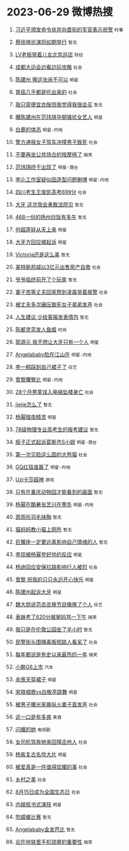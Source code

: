 # 2023-06-29 微博热搜 
1. [习近平颁发命令状并向晋衔的军官表示祝贺](https://m.weibo.cn/search?containerid=100103type%3D1%26t%3D10%26q%3D%23%E4%B9%A0%E8%BF%91%E5%B9%B3%E9%A2%81%E5%8F%91%E5%91%BD%E4%BB%A4%E7%8A%B6%E5%B9%B6%E5%90%91%E6%99%8B%E8%A1%94%E7%9A%84%E5%86%9B%E5%AE%98%E8%A1%A8%E7%A4%BA%E7%A5%9D%E8%B4%BA%23&stream_entry_id=51&isnewpage=1&extparam=seat%3D1%26cate%3D10103%26dgr%3D0%26stream_entry_id%3D51%26pos%3D0%26filter_type%3Drealtimehot%26c_type%3D51%26display_time%3D1687979041%26pre_seqid%3D168797904154301807197&luicode=10000011&lfid=106003type%3D25%26t%3D3%26disable_hot%3D1%26filter_type%3Drealtimehot) `时事` 

2. [蔡徐坤巡演将如期举行](https://m.weibo.cn/search?containerid=100103type%3D1%26t%3D10%26q%3D%E8%94%A1%E5%BE%90%E5%9D%A4%E5%B7%A1%E6%BC%94%E5%B0%86%E5%A6%82%E6%9C%9F%E4%B8%BE%E8%A1%8C&stream_entry_id=31&isnewpage=1&extparam=seat%3D1%26dgr%3D0%26c_type%3D31%26stream_entry_id%3D31%26lcate%3D5001%26pos%3D0%26filter_type%3Drealtimehot%26cate%3D5001%26flag%3D2%26q%3D%25E8%2594%25A1%25E5%25BE%2590%25E5%259D%25A4%25E5%25B7%25A1%25E6%25BC%2594%25E5%25B0%2586%25E5%25A6%2582%25E6%259C%259F%25E4%25B8%25BE%25E8%25A1%258C%26realpos%3D1%26band_rank%3D1%26display_time%3D1687979041%26pre_seqid%3D168797904154301807197&luicode=10000011&lfid=106003type%3D25%26t%3D3%26disable_hot%3D1%26filter_type%3Drealtimehot) `暂无` 

3. [LV老板带着儿女北京巡店](https://m.weibo.cn/search?containerid=100103type%3D1%26t%3D10%26q%3D%23LV%E8%80%81%E6%9D%BF%E5%B8%A6%E7%9D%80%E5%84%BF%E5%A5%B3%E5%8C%97%E4%BA%AC%E5%B7%A1%E5%BA%97%23&stream_entry_id=31&isnewpage=1&extparam=seat%3D1%26dgr%3D0%26c_type%3D31%26stream_entry_id%3D31%26lcate%3D5001%26pos%3D1%26filter_type%3Drealtimehot%26cate%3D5001%26flag%3D2%26q%3D%2523LV%25E8%2580%2581%25E6%259D%25BF%25E5%25B8%25A6%25E7%259D%2580%25E5%2584%25BF%25E5%25A5%25B3%25E5%258C%2597%25E4%25BA%25AC%25E5%25B7%25A1%25E5%25BA%2597%2523%26realpos%3D2%26band_rank%3D2%26display_time%3D1687979041%26pre_seqid%3D168797904154301807197&luicode=10000011&lfid=106003type%3D25%26t%3D3%26disable_hot%3D1%26filter_type%3Drealtimehot) `财经` 

4. [成都大运会边看边玩攻略](https://m.weibo.cn/search?containerid=100103type%3D1%26t%3D10%26q%3D%23%E6%88%90%E9%83%BD%E5%A4%A7%E8%BF%90%E4%BC%9A%E8%BE%B9%E7%9C%8B%E8%BE%B9%E7%8E%A9%E6%94%BB%E7%95%A5%23&stream_entry_id=31&isnewpage=1&extparam=seat%3D1%26dgr%3D0%26c_type%3D31%26stream_entry_id%3D31%26lcate%3D5001%26pos%3D2%26filter_type%3Drealtimehot%26cate%3D5001%26flag%3D0%26q%3D%2523%25E6%2588%2590%25E9%2583%25BD%25E5%25A4%25A7%25E8%25BF%2590%25E4%25BC%259A%25E8%25BE%25B9%25E7%259C%258B%25E8%25BE%25B9%25E7%258E%25A9%25E6%2594%25BB%25E7%2595%25A5%2523%26realpos%3D3%26band_rank%3D3%26display_time%3D1687979041%26pre_seqid%3D168797904154301807197&luicode=10000011&lfid=106003type%3D25%26t%3D3%26disable_hot%3D1%26filter_type%3Drealtimehot) `社会` 

5. [陈建州 喔这张床不可以](https://m.weibo.cn/search?containerid=100103type%3D1%26t%3D10%26q%3D%E9%99%88%E5%BB%BA%E5%B7%9E+%E5%96%94%E8%BF%99%E5%BC%A0%E5%BA%8A%E4%B8%8D%E5%8F%AF%E4%BB%A5&stream_entry_id=31&isnewpage=1&extparam=seat%3D1%26dgr%3D0%26c_type%3D31%26stream_entry_id%3D31%26lcate%3D5001%26pos%3D3%26filter_type%3Drealtimehot%26cate%3D5001%26flag%3D16%26q%3D%25E9%2599%2588%25E5%25BB%25BA%25E5%25B7%259E%2520%25E5%2596%2594%25E8%25BF%2599%25E5%25BC%25A0%25E5%25BA%258A%25E4%25B8%258D%25E5%258F%25AF%25E4%25BB%25A5%26realpos%3D4%26band_rank%3D4%26display_time%3D1687979041%26pre_seqid%3D168797904154301807197&luicode=10000011&lfid=106003type%3D25%26t%3D3%26disable_hot%3D1%26filter_type%3Drealtimehot) `明星` 

6. [胃癌几乎都是吃出来的](https://m.weibo.cn/search?containerid=100103type%3D1%26t%3D10%26q%3D%23%E8%83%83%E7%99%8C%E5%87%A0%E4%B9%8E%E9%83%BD%E6%98%AF%E5%90%83%E5%87%BA%E6%9D%A5%E7%9A%84%23&stream_entry_id=31&isnewpage=1&extparam=seat%3D1%26dgr%3D0%26c_type%3D31%26stream_entry_id%3D31%26lcate%3D5001%26pos%3D4%26filter_type%3Drealtimehot%26cate%3D5001%26flag%3D16%26q%3D%2523%25E8%2583%2583%25E7%2599%258C%25E5%2587%25A0%25E4%25B9%258E%25E9%2583%25BD%25E6%2598%25AF%25E5%2590%2583%25E5%2587%25BA%25E6%259D%25A5%25E7%259A%2584%2523%26realpos%3D5%26band_rank%3D5%26display_time%3D1687979041%26pre_seqid%3D168797904154301807197&luicode=10000011&lfid=106003type%3D25%26t%3D3%26disable_hot%3D1%26filter_type%3Drealtimehot) `社会` 

7. [我只穿便宜衣服但我觉得我很会买](https://m.weibo.cn/search?containerid=100103type%3D1%26t%3D10%26q%3D%E6%88%91%E5%8F%AA%E7%A9%BF%E4%BE%BF%E5%AE%9C%E8%A1%A3%E6%9C%8D%E4%BD%86%E6%88%91%E8%A7%89%E5%BE%97%E6%88%91%E5%BE%88%E4%BC%9A%E4%B9%B0&stream_entry_id=31&isnewpage=1&extparam=seat%3D1%26dgr%3D0%26c_type%3D31%26stream_entry_id%3D31%26lcate%3D5001%26pos%3D5%26filter_type%3Drealtimehot%26cate%3D5001%26flag%3D2%26q%3D%25E6%2588%2591%25E5%258F%25AA%25E7%25A9%25BF%25E4%25BE%25BF%25E5%25AE%259C%25E8%25A1%25A3%25E6%259C%258D%25E4%25BD%2586%25E6%2588%2591%25E8%25A7%2589%25E5%25BE%2597%25E6%2588%2591%25E5%25BE%2588%25E4%25BC%259A%25E4%25B9%25B0%26realpos%3D6%26band_rank%3D6%26display_time%3D1687979041%26pre_seqid%3D168797904154301807197&luicode=10000011&lfid=106003type%3D25%26t%3D3%26disable_hot%3D1%26filter_type%3Drealtimehot) `暂无` 

8. [曝陈建州在范玮琪孕期骚扰女艺人](https://m.weibo.cn/search?containerid=100103type%3D1%26t%3D10%26q%3D%23%E6%9B%9D%E9%99%88%E5%BB%BA%E5%B7%9E%E5%9C%A8%E8%8C%83%E7%8E%AE%E7%90%AA%E5%AD%95%E6%9C%9F%E9%AA%9A%E6%89%B0%E5%A5%B3%E8%89%BA%E4%BA%BA%23&stream_entry_id=31&isnewpage=1&extparam=seat%3D1%26dgr%3D0%26c_type%3D31%26stream_entry_id%3D31%26lcate%3D5001%26pos%3D6%26filter_type%3Drealtimehot%26cate%3D5001%26flag%3D16%26q%3D%2523%25E6%259B%259D%25E9%2599%2588%25E5%25BB%25BA%25E5%25B7%259E%25E5%259C%25A8%25E8%258C%2583%25E7%258E%25AE%25E7%2590%25AA%25E5%25AD%2595%25E6%259C%259F%25E9%25AA%259A%25E6%2589%25B0%25E5%25A5%25B3%25E8%2589%25BA%25E4%25BA%25BA%2523%26realpos%3D7%26band_rank%3D7%26display_time%3D1687979041%26pre_seqid%3D168797904154301807197&luicode=10000011&lfid=106003type%3D25%26t%3D3%26disable_hot%3D1%26filter_type%3Drealtimehot) `明星` 

9. [白鹿的体态](https://m.weibo.cn/search?containerid=100103type%3D1%26t%3D10%26q%3D%23%E7%99%BD%E9%B9%BF%E7%9A%84%E4%BD%93%E6%80%81%23&stream_entry_id=31&isnewpage=1&extparam=seat%3D1%26dgr%3D0%26c_type%3D31%26stream_entry_id%3D31%26lcate%3D5001%26pos%3D7%26filter_type%3Drealtimehot%26cate%3D5001%26flag%3D0%26q%3D%2523%25E7%2599%25BD%25E9%25B9%25BF%25E7%259A%2584%25E4%25BD%2593%25E6%2580%2581%2523%26realpos%3D8%26band_rank%3D8%26display_time%3D1687979041%26pre_seqid%3D168797904154301807197&luicode=10000011&lfid=106003type%3D25%26t%3D3%26disable_hot%3D1%26filter_type%3Drealtimehot) `明星-内地` 

10. [警方通报女子驾车冲撞男子致死](https://m.weibo.cn/search?containerid=100103type%3D1%26t%3D10%26q%3D%23%E8%AD%A6%E6%96%B9%E9%80%9A%E6%8A%A5%E5%A5%B3%E5%AD%90%E9%A9%BE%E8%BD%A6%E5%86%B2%E6%92%9E%E7%94%B7%E5%AD%90%E8%87%B4%E6%AD%BB%23&stream_entry_id=31&isnewpage=1&extparam=seat%3D1%26dgr%3D0%26c_type%3D31%26stream_entry_id%3D31%26lcate%3D5001%26pos%3D8%26filter_type%3Drealtimehot%26cate%3D5001%26flag%3D0%26q%3D%2523%25E8%25AD%25A6%25E6%2596%25B9%25E9%2580%259A%25E6%258A%25A5%25E5%25A5%25B3%25E5%25AD%2590%25E9%25A9%25BE%25E8%25BD%25A6%25E5%2586%25B2%25E6%2592%259E%25E7%2594%25B7%25E5%25AD%2590%25E8%2587%25B4%25E6%25AD%25BB%2523%26realpos%3D9%26band_rank%3D9%26display_time%3D1687979041%26pre_seqid%3D168797904154301807197&luicode=10000011&lfid=106003type%3D25%26t%3D3%26disable_hot%3D1%26filter_type%3Drealtimehot) `社会` 

11. [不要再坐公共场合的按摩椅了](https://m.weibo.cn/search?containerid=100103type%3D1%26t%3D10%26q%3D%23%E4%B8%8D%E8%A6%81%E5%86%8D%E5%9D%90%E5%85%AC%E5%85%B1%E5%9C%BA%E5%90%88%E7%9A%84%E6%8C%89%E6%91%A9%E6%A4%85%E4%BA%86%23&stream_entry_id=31&isnewpage=1&extparam=seat%3D1%26dgr%3D0%26c_type%3D31%26stream_entry_id%3D31%26lcate%3D5001%26pos%3D9%26filter_type%3Drealtimehot%26cate%3D5001%26flag%3D0%26q%3D%2523%25E4%25B8%258D%25E8%25A6%2581%25E5%2586%258D%25E5%259D%2590%25E5%2585%25AC%25E5%2585%25B1%25E5%259C%25BA%25E5%2590%2588%25E7%259A%2584%25E6%258C%2589%25E6%2591%25A9%25E6%25A4%2585%25E4%25BA%2586%2523%26realpos%3D10%26band_rank%3D10%26display_time%3D1687979041%26pre_seqid%3D168797904154301807197&luicode=10000011&lfid=106003type%3D25%26t%3D3%26disable_hot%3D1%26filter_type%3Drealtimehot) `搞笑` 

12. [范玮琪终于出现了](https://m.weibo.cn/search?containerid=100103type%3D1%26t%3D10%26q%3D%23%E8%8C%83%E7%8E%AE%E7%90%AA%E7%BB%88%E4%BA%8E%E5%87%BA%E7%8E%B0%E4%BA%86%23&stream_entry_id=31&isnewpage=1&extparam=seat%3D1%26dgr%3D0%26c_type%3D31%26stream_entry_id%3D31%26lcate%3D5001%26pos%3D10%26filter_type%3Drealtimehot%26cate%3D5001%26flag%3D2%26q%3D%2523%25E8%258C%2583%25E7%258E%25AE%25E7%2590%25AA%25E7%25BB%2588%25E4%25BA%258E%25E5%2587%25BA%25E7%258E%25B0%25E4%25BA%2586%2523%26realpos%3D11%26band_rank%3D11%26display_time%3D1687979041%26pre_seqid%3D168797904154301807197&luicode=10000011&lfid=106003type%3D25%26t%3D3%26disable_hot%3D1%26filter_type%3Drealtimehot) `明星-港台` 

13. [李沁工作室疑似因造型问题删博](https://m.weibo.cn/search?containerid=100103type%3D1%26t%3D10%26q%3D%23%E6%9D%8E%E6%B2%81%E5%B7%A5%E4%BD%9C%E5%AE%A4%E7%96%91%E4%BC%BC%E5%9B%A0%E9%80%A0%E5%9E%8B%E9%97%AE%E9%A2%98%E5%88%A0%E5%8D%9A%23&stream_entry_id=31&isnewpage=1&extparam=seat%3D1%26dgr%3D0%26c_type%3D31%26stream_entry_id%3D31%26lcate%3D5001%26pos%3D11%26filter_type%3Drealtimehot%26cate%3D5001%26flag%3D0%26q%3D%2523%25E6%259D%258E%25E6%25B2%2581%25E5%25B7%25A5%25E4%25BD%259C%25E5%25AE%25A4%25E7%2596%2591%25E4%25BC%25BC%25E5%259B%25A0%25E9%2580%25A0%25E5%259E%258B%25E9%2597%25AE%25E9%25A2%2598%25E5%2588%25A0%25E5%258D%259A%2523%26realpos%3D12%26band_rank%3D12%26display_time%3D1687979041%26pre_seqid%3D168797904154301807197&luicode=10000011&lfid=106003type%3D25%26t%3D3%26disable_hot%3D1%26filter_type%3Drealtimehot) `明星-内地` 

14. [四川考生王俊凯高考699分](https://m.weibo.cn/search?containerid=100103type%3D1%26t%3D10%26q%3D%23%E5%9B%9B%E5%B7%9D%E8%80%83%E7%94%9F%E7%8E%8B%E4%BF%8A%E5%87%AF%E9%AB%98%E8%80%83699%E5%88%86%23&stream_entry_id=31&isnewpage=1&extparam=seat%3D1%26dgr%3D0%26c_type%3D31%26stream_entry_id%3D31%26lcate%3D5001%26pos%3D12%26filter_type%3Drealtimehot%26cate%3D5001%26flag%3D0%26q%3D%2523%25E5%259B%259B%25E5%25B7%259D%25E8%2580%2583%25E7%2594%259F%25E7%258E%258B%25E4%25BF%258A%25E5%2587%25AF%25E9%25AB%2598%25E8%2580%2583699%25E5%2588%2586%2523%26realpos%3D13%26band_rank%3D13%26display_time%3D1687979041%26pre_seqid%3D168797904154301807197&luicode=10000011&lfid=106003type%3D25%26t%3D3%26disable_hot%3D1%26filter_type%3Drealtimehot) `社会` 

15. [大牙 这次我会勇敢法院见](https://m.weibo.cn/search?containerid=100103type%3D1%26t%3D10%26q%3D%E5%A4%A7%E7%89%99+%E8%BF%99%E6%AC%A1%E6%88%91%E4%BC%9A%E5%8B%87%E6%95%A2%E6%B3%95%E9%99%A2%E8%A7%81&stream_entry_id=31&isnewpage=1&extparam=seat%3D1%26dgr%3D0%26c_type%3D31%26stream_entry_id%3D31%26lcate%3D5001%26pos%3D13%26filter_type%3Drealtimehot%26cate%3D5001%26flag%3D0%26q%3D%25E5%25A4%25A7%25E7%2589%2599%2520%25E8%25BF%2599%25E6%25AC%25A1%25E6%2588%2591%25E4%25BC%259A%25E5%258B%2587%25E6%2595%25A2%25E6%25B3%2595%25E9%2599%25A2%25E8%25A7%2581%26realpos%3D14%26band_rank%3D14%26display_time%3D1687979041%26pre_seqid%3D168797904154301807197&luicode=10000011&lfid=106003type%3D25%26t%3D3%26disable_hot%3D1%26filter_type%3Drealtimehot) `暂无` 

16. [468一份的扬州炒饭有多牛](https://m.weibo.cn/search?containerid=100103type%3D1%26t%3D10%26q%3D468%E4%B8%80%E4%BB%BD%E7%9A%84%E6%89%AC%E5%B7%9E%E7%82%92%E9%A5%AD%E6%9C%89%E5%A4%9A%E7%89%9B&stream_entry_id=31&isnewpage=1&extparam=seat%3D1%26dgr%3D0%26c_type%3D31%26stream_entry_id%3D31%26lcate%3D5001%26pos%3D14%26filter_type%3Drealtimehot%26cate%3D5001%26flag%3D0%26q%3D468%25E4%25B8%2580%25E4%25BB%25BD%25E7%259A%2584%25E6%2589%25AC%25E5%25B7%259E%25E7%2582%2592%25E9%25A5%25AD%25E6%259C%2589%25E5%25A4%259A%25E7%2589%259B%26realpos%3D15%26band_rank%3D15%26display_time%3D1687979041%26pre_seqid%3D168797904154301807197&luicode=10000011&lfid=106003type%3D25%26t%3D3%26disable_hot%3D1%26filter_type%3Drealtimehot) `暂无` 

17. [何超莲娃从天上来](https://m.weibo.cn/search?containerid=100103type%3D1%26t%3D10%26q%3D%23%E4%BD%95%E8%B6%85%E8%8E%B2%E5%A8%83%E4%BB%8E%E5%A4%A9%E4%B8%8A%E6%9D%A5%23&stream_entry_id=31&isnewpage=1&extparam=seat%3D1%26dgr%3D0%26c_type%3D31%26stream_entry_id%3D31%26lcate%3D5001%26pos%3D15%26filter_type%3Drealtimehot%26cate%3D5001%26flag%3D0%26q%3D%2523%25E4%25BD%2595%25E8%25B6%2585%25E8%258E%25B2%25E5%25A8%2583%25E4%25BB%258E%25E5%25A4%25A9%25E4%25B8%258A%25E6%259D%25A5%2523%26realpos%3D16%26band_rank%3D16%26display_time%3D1687979041%26pre_seqid%3D168797904154301807197&luicode=10000011&lfid=106003type%3D25%26t%3D3%26disable_hot%3D1%26filter_type%3Drealtimehot) `明星` 

18. [大牙方回应被起诉](https://m.weibo.cn/search?containerid=100103type%3D1%26t%3D10%26q%3D%23%E5%A4%A7%E7%89%99%E6%96%B9%E5%9B%9E%E5%BA%94%E8%A2%AB%E8%B5%B7%E8%AF%89%23&stream_entry_id=31&isnewpage=1&extparam=seat%3D1%26dgr%3D0%26c_type%3D31%26stream_entry_id%3D31%26lcate%3D5001%26pos%3D16%26filter_type%3Drealtimehot%26cate%3D5001%26flag%3D0%26q%3D%2523%25E5%25A4%25A7%25E7%2589%2599%25E6%2596%25B9%25E5%259B%259E%25E5%25BA%2594%25E8%25A2%25AB%25E8%25B5%25B7%25E8%25AF%2589%2523%26realpos%3D17%26band_rank%3D17%26display_time%3D1687979041%26pre_seqid%3D168797904154301807197&luicode=10000011&lfid=106003type%3D25%26t%3D3%26disable_hot%3D1%26filter_type%3Drealtimehot) `明星` 

19. [Victoria还是这么美](https://m.weibo.cn/search?containerid=100103type%3D1%26t%3D10%26q%3DVictoria%E8%BF%98%E6%98%AF%E8%BF%99%E4%B9%88%E7%BE%8E&stream_entry_id=31&isnewpage=1&extparam=seat%3D1%26dgr%3D0%26c_type%3D31%26stream_entry_id%3D31%26lcate%3D5001%26pos%3D17%26filter_type%3Drealtimehot%26cate%3D5001%26flag%3D0%26q%3DVictoria%25E8%25BF%2598%25E6%2598%25AF%25E8%25BF%2599%25E4%25B9%2588%25E7%25BE%258E%26realpos%3D18%26band_rank%3D18%26display_time%3D1687979041%26pre_seqid%3D168797904154301807197&luicode=10000011&lfid=106003type%3D25%26t%3D3%26disable_hot%3D1%26filter_type%3Drealtimehot) `暂无` 

20. [美特斯邦威以3亿元出售房产自救](https://m.weibo.cn/search?containerid=100103type%3D1%26t%3D10%26q%3D%23%E7%BE%8E%E7%89%B9%E6%96%AF%E9%82%A6%E5%A8%81%E4%BB%A53%E4%BA%BF%E5%85%83%E5%87%BA%E5%94%AE%E6%88%BF%E4%BA%A7%E8%87%AA%E6%95%91%23&stream_entry_id=31&isnewpage=1&extparam=seat%3D1%26dgr%3D0%26c_type%3D31%26stream_entry_id%3D31%26lcate%3D5001%26pos%3D18%26filter_type%3Drealtimehot%26cate%3D5001%26flag%3D0%26q%3D%2523%25E7%25BE%258E%25E7%2589%25B9%25E6%2596%25AF%25E9%2582%25A6%25E5%25A8%2581%25E4%25BB%25A53%25E4%25BA%25BF%25E5%2585%2583%25E5%2587%25BA%25E5%2594%25AE%25E6%2588%25BF%25E4%25BA%25A7%25E8%2587%25AA%25E6%2595%2591%2523%26realpos%3D19%26band_rank%3D19%26display_time%3D1687979041%26pre_seqid%3D168797904154301807197&luicode=10000011&lfid=106003type%3D25%26t%3D3%26disable_hot%3D1%26filter_type%3Drealtimehot) `社会` 

21. [爷爷临终前开了个玩笑](https://m.weibo.cn/search?containerid=100103type%3D1%26t%3D10%26q%3D%E7%88%B7%E7%88%B7%E4%B8%B4%E7%BB%88%E5%89%8D%E5%BC%80%E4%BA%86%E4%B8%AA%E7%8E%A9%E7%AC%91&stream_entry_id=31&isnewpage=1&extparam=seat%3D1%26dgr%3D0%26c_type%3D31%26stream_entry_id%3D31%26lcate%3D5001%26pos%3D19%26filter_type%3Drealtimehot%26cate%3D5001%26flag%3D0%26q%3D%25E7%2588%25B7%25E7%2588%25B7%25E4%25B8%25B4%25E7%25BB%2588%25E5%2589%258D%25E5%25BC%2580%25E4%25BA%2586%25E4%25B8%25AA%25E7%258E%25A9%25E7%25AC%2591%26realpos%3D20%26band_rank%3D20%26display_time%3D1687979041%26pre_seqid%3D168797904154301807197&luicode=10000011&lfid=106003type%3D25%26t%3D3%26disable_hot%3D1%26filter_type%3Drealtimehot) `暂无` 

22. [妻子苦等丈夫回家熬到凌晨哭着报警](https://m.weibo.cn/search?containerid=100103type%3D1%26t%3D10%26q%3D%23%E5%A6%BB%E5%AD%90%E8%8B%A6%E7%AD%89%E4%B8%88%E5%A4%AB%E5%9B%9E%E5%AE%B6%E7%86%AC%E5%88%B0%E5%87%8C%E6%99%A8%E5%93%AD%E7%9D%80%E6%8A%A5%E8%AD%A6%23&stream_entry_id=31&isnewpage=1&extparam=seat%3D1%26dgr%3D0%26c_type%3D31%26stream_entry_id%3D31%26lcate%3D5001%26pos%3D20%26filter_type%3Drealtimehot%26cate%3D5001%26flag%3D32768%26q%3D%2523%25E5%25A6%25BB%25E5%25AD%2590%25E8%258B%25A6%25E7%25AD%2589%25E4%25B8%2588%25E5%25A4%25AB%25E5%259B%259E%25E5%25AE%25B6%25E7%2586%25AC%25E5%2588%25B0%25E5%2587%258C%25E6%2599%25A8%25E5%2593%25AD%25E7%259D%2580%25E6%258A%25A5%25E8%25AD%25A6%2523%26realpos%3D21%26band_rank%3D21%26display_time%3D1687979041%26pre_seqid%3D168797904154301807197&luicode=10000011&lfid=106003type%3D25%26t%3D3%26disable_hot%3D1%26filter_type%3Drealtimehot) `社会` 

23. [被丈夫多次碾压致死女子弟弟发声](https://m.weibo.cn/search?containerid=100103type%3D1%26t%3D10%26q%3D%23%E8%A2%AB%E4%B8%88%E5%A4%AB%E5%A4%9A%E6%AC%A1%E7%A2%BE%E5%8E%8B%E8%87%B4%E6%AD%BB%E5%A5%B3%E5%AD%90%E5%BC%9F%E5%BC%9F%E5%8F%91%E5%A3%B0%23&stream_entry_id=31&isnewpage=1&extparam=seat%3D1%26dgr%3D0%26c_type%3D31%26stream_entry_id%3D31%26lcate%3D5001%26pos%3D21%26filter_type%3Drealtimehot%26cate%3D5001%26flag%3D0%26q%3D%2523%25E8%25A2%25AB%25E4%25B8%2588%25E5%25A4%25AB%25E5%25A4%259A%25E6%25AC%25A1%25E7%25A2%25BE%25E5%258E%258B%25E8%2587%25B4%25E6%25AD%25BB%25E5%25A5%25B3%25E5%25AD%2590%25E5%25BC%259F%25E5%25BC%259F%25E5%258F%2591%25E5%25A3%25B0%2523%26realpos%3D22%26band_rank%3D22%26display_time%3D1687979041%26pre_seqid%3D168797904154301807197&luicode=10000011&lfid=106003type%3D25%26t%3D3%26disable_hot%3D1%26filter_type%3Drealtimehot) `社会` 

24. [人生建议 少给客服发表情包](https://m.weibo.cn/search?containerid=100103type%3D1%26t%3D10%26q%3D%E4%BA%BA%E7%94%9F%E5%BB%BA%E8%AE%AE+%E5%B0%91%E7%BB%99%E5%AE%A2%E6%9C%8D%E5%8F%91%E8%A1%A8%E6%83%85%E5%8C%85&stream_entry_id=31&isnewpage=1&extparam=seat%3D1%26dgr%3D0%26c_type%3D31%26stream_entry_id%3D31%26lcate%3D5001%26pos%3D22%26filter_type%3Drealtimehot%26cate%3D5001%26flag%3D0%26q%3D%25E4%25BA%25BA%25E7%2594%259F%25E5%25BB%25BA%25E8%25AE%25AE%2520%25E5%25B0%2591%25E7%25BB%2599%25E5%25AE%25A2%25E6%259C%258D%25E5%258F%2591%25E8%25A1%25A8%25E6%2583%2585%25E5%258C%2585%26realpos%3D23%26band_rank%3D23%26display_time%3D1687979041%26pre_seqid%3D168797904154301807197&luicode=10000011&lfid=106003type%3D25%26t%3D3%26disable_hot%3D1%26filter_type%3Drealtimehot) `暂无` 

25. [陈都灵蓝发人鱼姬](https://m.weibo.cn/search?containerid=100103type%3D1%26t%3D10%26q%3D%23%E9%99%88%E9%83%BD%E7%81%B5%E8%93%9D%E5%8F%91%E4%BA%BA%E9%B1%BC%E5%A7%AC%23&stream_entry_id=31&isnewpage=1&extparam=seat%3D1%26dgr%3D0%26c_type%3D31%26stream_entry_id%3D31%26lcate%3D5001%26pos%3D23%26filter_type%3Drealtimehot%26cate%3D5001%26flag%3D0%26q%3D%2523%25E9%2599%2588%25E9%2583%25BD%25E7%2581%25B5%25E8%2593%259D%25E5%258F%2591%25E4%25BA%25BA%25E9%25B1%25BC%25E5%25A7%25AC%2523%26realpos%3D24%26band_rank%3D24%26display_time%3D1687979041%26pre_seqid%3D168797904154301807197&luicode=10000011&lfid=106003type%3D25%26t%3D3%26disable_hot%3D1%26filter_type%3Drealtimehot) `时尚` 

26. [郭源元 我不想让大牙只有一个人](https://m.weibo.cn/search?containerid=100103type%3D1%26t%3D10%26q%3D%E9%83%AD%E6%BA%90%E5%85%83+%E6%88%91%E4%B8%8D%E6%83%B3%E8%AE%A9%E5%A4%A7%E7%89%99%E5%8F%AA%E6%9C%89%E4%B8%80%E4%B8%AA%E4%BA%BA&stream_entry_id=31&isnewpage=1&extparam=seat%3D1%26dgr%3D0%26c_type%3D31%26stream_entry_id%3D31%26lcate%3D5001%26pos%3D24%26filter_type%3Drealtimehot%26cate%3D5001%26flag%3D0%26q%3D%25E9%2583%25AD%25E6%25BA%2590%25E5%2585%2583%2520%25E6%2588%2591%25E4%25B8%258D%25E6%2583%25B3%25E8%25AE%25A9%25E5%25A4%25A7%25E7%2589%2599%25E5%258F%25AA%25E6%259C%2589%25E4%25B8%2580%25E4%25B8%25AA%25E4%25BA%25BA%26realpos%3D25%26band_rank%3D25%26display_time%3D1687979041%26pre_seqid%3D168797904154301807197&luicode=10000011&lfid=106003type%3D25%26t%3D3%26disable_hot%3D1%26filter_type%3Drealtimehot) `明星` 

27. [Angelababy脸在江山在](https://m.weibo.cn/search?containerid=100103type%3D1%26t%3D10%26q%3DAngelababy%E8%84%B8%E5%9C%A8%E6%B1%9F%E5%B1%B1%E5%9C%A8&stream_entry_id=31&isnewpage=1&extparam=seat%3D1%26dgr%3D0%26c_type%3D31%26stream_entry_id%3D31%26lcate%3D5001%26pos%3D25%26filter_type%3Drealtimehot%26cate%3D5001%26flag%3D0%26q%3DAngelababy%25E8%2584%25B8%25E5%259C%25A8%25E6%25B1%259F%25E5%25B1%25B1%25E5%259C%25A8%26realpos%3D26%26band_rank%3D26%26display_time%3D1687979041%26pre_seqid%3D168797904154301807197&luicode=10000011&lfid=106003type%3D25%26t%3D3%26disable_hot%3D1%26filter_type%3Drealtimehot) `明星-内地` 

28. [李一桐踩到自己裙子了](https://m.weibo.cn/search?containerid=100103type%3D1%26t%3D10%26q%3D%23%E6%9D%8E%E4%B8%80%E6%A1%90%E8%B8%A9%E5%88%B0%E8%87%AA%E5%B7%B1%E8%A3%99%E5%AD%90%E4%BA%86%23&stream_entry_id=31&isnewpage=1&extparam=seat%3D1%26dgr%3D0%26c_type%3D31%26stream_entry_id%3D31%26lcate%3D5001%26pos%3D26%26filter_type%3Drealtimehot%26cate%3D5001%26flag%3D0%26q%3D%2523%25E6%259D%258E%25E4%25B8%2580%25E6%25A1%2590%25E8%25B8%25A9%25E5%2588%25B0%25E8%2587%25AA%25E5%25B7%25B1%25E8%25A3%2599%25E5%25AD%2590%25E4%25BA%2586%2523%26realpos%3D27%26band_rank%3D27%26display_time%3D1687979041%26pre_seqid%3D168797904154301807197&luicode=10000011&lfid=106003type%3D25%26t%3D3%26disable_hot%3D1%26filter_type%3Drealtimehot) `综艺` 

29. [曾黎腰臀比](https://m.weibo.cn/search?containerid=100103type%3D1%26t%3D10%26q%3D%23%E6%9B%BE%E9%BB%8E%E8%85%B0%E8%87%80%E6%AF%94%23&stream_entry_id=31&isnewpage=1&extparam=seat%3D1%26dgr%3D0%26c_type%3D31%26stream_entry_id%3D31%26lcate%3D5001%26pos%3D27%26filter_type%3Drealtimehot%26cate%3D5001%26flag%3D0%26q%3D%2523%25E6%259B%25BE%25E9%25BB%258E%25E8%2585%25B0%25E8%2587%2580%25E6%25AF%2594%2523%26realpos%3D28%26band_rank%3D28%26display_time%3D1687979041%26pre_seqid%3D168797904154301807197&luicode=10000011&lfid=106003type%3D25%26t%3D3%26disable_hot%3D1%26filter_type%3Drealtimehot) `明星-内地` 

30. [28个月男童误入电梯坠楼身亡](https://m.weibo.cn/search?containerid=100103type%3D1%26t%3D10%26q%3D%2328%E4%B8%AA%E6%9C%88%E7%94%B7%E7%AB%A5%E8%AF%AF%E5%85%A5%E7%94%B5%E6%A2%AF%E5%9D%A0%E6%A5%BC%E8%BA%AB%E4%BA%A1%23&stream_entry_id=31&isnewpage=1&extparam=seat%3D1%26dgr%3D0%26c_type%3D31%26stream_entry_id%3D31%26lcate%3D5001%26pos%3D28%26filter_type%3Drealtimehot%26cate%3D5001%26flag%3D0%26q%3D%252328%25E4%25B8%25AA%25E6%259C%2588%25E7%2594%25B7%25E7%25AB%25A5%25E8%25AF%25AF%25E5%2585%25A5%25E7%2594%25B5%25E6%25A2%25AF%25E5%259D%25A0%25E6%25A5%25BC%25E8%25BA%25AB%25E4%25BA%25A1%2523%26realpos%3D29%26band_rank%3D29%26display_time%3D1687979041%26pre_seqid%3D168797904154301807197&luicode=10000011&lfid=106003type%3D25%26t%3D3%26disable_hot%3D1%26filter_type%3Drealtimehot) `社会` 

31. [jiejie怎么了](https://m.weibo.cn/search?containerid=100103type%3D1%26t%3D10%26q%3Djiejie%E6%80%8E%E4%B9%88%E4%BA%86&stream_entry_id=31&isnewpage=1&extparam=seat%3D1%26dgr%3D0%26c_type%3D31%26stream_entry_id%3D31%26lcate%3D5001%26pos%3D29%26filter_type%3Drealtimehot%26cate%3D5001%26flag%3D0%26q%3Djiejie%25E6%2580%258E%25E4%25B9%2588%25E4%25BA%2586%26realpos%3D30%26band_rank%3D30%26display_time%3D1687979041%26pre_seqid%3D168797904154301807197&luicode=10000011&lfid=106003type%3D25%26t%3D3%26disable_hot%3D1%26filter_type%3Drealtimehot) `暂无` 

32. [杨幂暗夜精灵](https://m.weibo.cn/search?containerid=100103type%3D1%26t%3D10%26q%3D%23%E6%9D%A8%E5%B9%82%E6%9A%97%E5%A4%9C%E7%B2%BE%E7%81%B5%23&stream_entry_id=31&isnewpage=1&extparam=seat%3D1%26dgr%3D0%26c_type%3D31%26stream_entry_id%3D31%26lcate%3D5001%26pos%3D30%26filter_type%3Drealtimehot%26cate%3D5001%26flag%3D0%26q%3D%2523%25E6%259D%25A8%25E5%25B9%2582%25E6%259A%2597%25E5%25A4%259C%25E7%25B2%25BE%25E7%2581%25B5%2523%26realpos%3D31%26band_rank%3D31%26display_time%3D1687979041%26pre_seqid%3D168797904154301807197&luicode=10000011&lfid=106003type%3D25%26t%3D3%26disable_hot%3D1%26filter_type%3Drealtimehot) `明星` 

33. [78级物理专业高考生的报考建议](https://m.weibo.cn/search?containerid=100103type%3D1%26t%3D10%26q%3D78%E7%BA%A7%E7%89%A9%E7%90%86%E4%B8%93%E4%B8%9A%E9%AB%98%E8%80%83%E7%94%9F%E7%9A%84%E6%8A%A5%E8%80%83%E5%BB%BA%E8%AE%AE&stream_entry_id=31&isnewpage=1&extparam=seat%3D1%26dgr%3D0%26c_type%3D31%26stream_entry_id%3D31%26lcate%3D5001%26pos%3D31%26filter_type%3Drealtimehot%26cate%3D5001%26flag%3D1%26q%3D78%25E7%25BA%25A7%25E7%2589%25A9%25E7%2590%2586%25E4%25B8%2593%25E4%25B8%259A%25E9%25AB%2598%25E8%2580%2583%25E7%2594%259F%25E7%259A%2584%25E6%258A%25A5%25E8%2580%2583%25E5%25BB%25BA%25E8%25AE%25AE%26realpos%3D32%26band_rank%3D32%26display_time%3D1687979041%26pre_seqid%3D168797904154301807197&luicode=10000011&lfid=106003type%3D25%26t%3D3%26disable_hot%3D1%26filter_type%3Drealtimehot) `暂无` 

34. [瘦子正式起诉葛斯齐S小姐](https://m.weibo.cn/search?containerid=100103type%3D1%26t%3D10%26q%3D%23%E7%98%A6%E5%AD%90%E6%AD%A3%E5%BC%8F%E8%B5%B7%E8%AF%89%E8%91%9B%E6%96%AF%E9%BD%90S%E5%B0%8F%E5%A7%90%23&stream_entry_id=31&isnewpage=1&extparam=seat%3D1%26dgr%3D0%26c_type%3D31%26stream_entry_id%3D31%26lcate%3D5001%26pos%3D32%26filter_type%3Drealtimehot%26cate%3D5001%26flag%3D0%26q%3D%2523%25E7%2598%25A6%25E5%25AD%2590%25E6%25AD%25A3%25E5%25BC%258F%25E8%25B5%25B7%25E8%25AF%2589%25E8%2591%259B%25E6%2596%25AF%25E9%25BD%2590S%25E5%25B0%258F%25E5%25A7%2590%2523%26realpos%3D33%26band_rank%3D33%26display_time%3D1687979041%26pre_seqid%3D168797904154301807197&luicode=10000011&lfid=106003type%3D25%26t%3D3%26disable_hot%3D1%26filter_type%3Drealtimehot) `明星-港台` 

35. [第一次见脸这么圆的大熊猫](https://m.weibo.cn/search?containerid=100103type%3D1%26t%3D10%26q%3D%23%E7%AC%AC%E4%B8%80%E6%AC%A1%E8%A7%81%E8%84%B8%E8%BF%99%E4%B9%88%E5%9C%86%E7%9A%84%E5%A4%A7%E7%86%8A%E7%8C%AB%23&stream_entry_id=31&isnewpage=1&extparam=seat%3D1%26dgr%3D0%26c_type%3D31%26stream_entry_id%3D31%26lcate%3D5001%26pos%3D33%26filter_type%3Drealtimehot%26cate%3D5001%26flag%3D32768%26q%3D%2523%25E7%25AC%25AC%25E4%25B8%2580%25E6%25AC%25A1%25E8%25A7%2581%25E8%2584%25B8%25E8%25BF%2599%25E4%25B9%2588%25E5%259C%2586%25E7%259A%2584%25E5%25A4%25A7%25E7%2586%258A%25E7%258C%25AB%2523%26realpos%3D34%26band_rank%3D34%26display_time%3D1687979041%26pre_seqid%3D168797904154301807197&luicode=10000011&lfid=106003type%3D25%26t%3D3%26disable_hot%3D1%26filter_type%3Drealtimehot) `社会` 

36. [GQ红毯谁赢了](https://m.weibo.cn/search?containerid=100103type%3D1%26t%3D10%26q%3D%23GQ%E7%BA%A2%E6%AF%AF%E8%B0%81%E8%B5%A2%E4%BA%86%23&stream_entry_id=31&isnewpage=1&extparam=seat%3D1%26dgr%3D0%26c_type%3D31%26stream_entry_id%3D31%26lcate%3D5001%26pos%3D34%26filter_type%3Drealtimehot%26cate%3D5001%26flag%3D0%26q%3D%2523GQ%25E7%25BA%25A2%25E6%25AF%25AF%25E8%25B0%2581%25E8%25B5%25A2%25E4%25BA%2586%2523%26realpos%3D35%26band_rank%3D35%26display_time%3D1687979041%26pre_seqid%3D168797904154301807197&luicode=10000011&lfid=106003type%3D25%26t%3D3%26disable_hot%3D1%26filter_type%3Drealtimehot) `明星-内地` 

37. [Uzi卡莎超神](https://m.weibo.cn/search?containerid=100103type%3D1%26t%3D10%26q%3D%23Uzi%E5%8D%A1%E8%8E%8E%E8%B6%85%E7%A5%9E%23&stream_entry_id=31&isnewpage=1&extparam=seat%3D1%26dgr%3D0%26c_type%3D31%26stream_entry_id%3D31%26lcate%3D5001%26pos%3D35%26filter_type%3Drealtimehot%26cate%3D5001%26flag%3D0%26q%3D%2523Uzi%25E5%258D%25A1%25E8%258E%258E%25E8%25B6%2585%25E7%25A5%259E%2523%26realpos%3D36%26band_rank%3D36%26display_time%3D1687979041%26pre_seqid%3D168797904154301807197&luicode=10000011&lfid=106003type%3D25%26t%3D3%26disable_hot%3D1%26filter_type%3Drealtimehot) `游戏` 

38. [只有在重庆动物园才能看到的画面](https://m.weibo.cn/search?containerid=100103type%3D1%26t%3D10%26q%3D%E5%8F%AA%E6%9C%89%E5%9C%A8%E9%87%8D%E5%BA%86%E5%8A%A8%E7%89%A9%E5%9B%AD%E6%89%8D%E8%83%BD%E7%9C%8B%E5%88%B0%E7%9A%84%E7%94%BB%E9%9D%A2&stream_entry_id=31&isnewpage=1&extparam=seat%3D1%26dgr%3D0%26c_type%3D31%26stream_entry_id%3D31%26lcate%3D5001%26pos%3D36%26filter_type%3Drealtimehot%26cate%3D5001%26flag%3D0%26q%3D%25E5%258F%25AA%25E6%259C%2589%25E5%259C%25A8%25E9%2587%258D%25E5%25BA%2586%25E5%258A%25A8%25E7%2589%25A9%25E5%259B%25AD%25E6%2589%258D%25E8%2583%25BD%25E7%259C%258B%25E5%2588%25B0%25E7%259A%2584%25E7%2594%25BB%25E9%259D%25A2%26realpos%3D37%26band_rank%3D37%26display_time%3D1687979041%26pre_seqid%3D168797904154301807197&luicode=10000011&lfid=106003type%3D25%26t%3D3%26disable_hot%3D1%26filter_type%3Drealtimehot) `暂无` 

39. [杨幂在酷暑张艺兴在寒冬](https://m.weibo.cn/search?containerid=100103type%3D1%26t%3D10%26q%3D%23%E6%9D%A8%E5%B9%82%E5%9C%A8%E9%85%B7%E6%9A%91%E5%BC%A0%E8%89%BA%E5%85%B4%E5%9C%A8%E5%AF%92%E5%86%AC%23&stream_entry_id=31&isnewpage=1&extparam=seat%3D1%26dgr%3D0%26c_type%3D31%26stream_entry_id%3D31%26lcate%3D5001%26pos%3D37%26filter_type%3Drealtimehot%26cate%3D5001%26flag%3D0%26q%3D%2523%25E6%259D%25A8%25E5%25B9%2582%25E5%259C%25A8%25E9%2585%25B7%25E6%259A%2591%25E5%25BC%25A0%25E8%2589%25BA%25E5%2585%25B4%25E5%259C%25A8%25E5%25AF%2592%25E5%2586%25AC%2523%26realpos%3D38%26band_rank%3D38%26display_time%3D1687979041%26pre_seqid%3D168797904154301807197&luicode=10000011&lfid=106003type%3D25%26t%3D3%26disable_hot%3D1%26filter_type%3Drealtimehot) `明星-内地` 

40. [周雨彤羽毛抹胸](https://m.weibo.cn/search?containerid=100103type%3D1%26t%3D10%26q%3D%E5%91%A8%E9%9B%A8%E5%BD%A4%E7%BE%BD%E6%AF%9B%E6%8A%B9%E8%83%B8&stream_entry_id=31&isnewpage=1&extparam=seat%3D1%26dgr%3D0%26c_type%3D31%26stream_entry_id%3D31%26lcate%3D5001%26pos%3D38%26filter_type%3Drealtimehot%26cate%3D5001%26flag%3D0%26q%3D%25E5%2591%25A8%25E9%259B%25A8%25E5%25BD%25A4%25E7%25BE%25BD%25E6%25AF%259B%25E6%258A%25B9%25E8%2583%25B8%26realpos%3D39%26band_rank%3D39%26display_time%3D1687979041%26pre_seqid%3D168797904154301807197&luicode=10000011&lfid=106003type%3D25%26t%3D3%26disable_hot%3D1%26filter_type%3Drealtimehot) `暂无` 

41. [猫妈妈教小猫上厕所](https://m.weibo.cn/search?containerid=100103type%3D1%26t%3D10%26q%3D%E7%8C%AB%E5%A6%88%E5%A6%88%E6%95%99%E5%B0%8F%E7%8C%AB%E4%B8%8A%E5%8E%95%E6%89%80&stream_entry_id=31&isnewpage=1&extparam=seat%3D1%26dgr%3D0%26c_type%3D31%26stream_entry_id%3D31%26lcate%3D5001%26pos%3D39%26filter_type%3Drealtimehot%26cate%3D5001%26flag%3D0%26q%3D%25E7%258C%25AB%25E5%25A6%2588%25E5%25A6%2588%25E6%2595%2599%25E5%25B0%258F%25E7%258C%25AB%25E4%25B8%258A%25E5%258E%2595%25E6%2589%2580%26realpos%3D40%26band_rank%3D40%26display_time%3D1687979041%26pre_seqid%3D168797904154301807197&luicode=10000011&lfid=106003type%3D25%26t%3D3%26disable_hot%3D1%26filter_type%3Drealtimehot) `暂无` 

42. [巨蟹座一定要远离影响自己情绪的人](https://m.weibo.cn/search?containerid=100103type%3D1%26t%3D10%26q%3D%E5%B7%A8%E8%9F%B9%E5%BA%A7%E4%B8%80%E5%AE%9A%E8%A6%81%E8%BF%9C%E7%A6%BB%E5%BD%B1%E5%93%8D%E8%87%AA%E5%B7%B1%E6%83%85%E7%BB%AA%E7%9A%84%E4%BA%BA&stream_entry_id=31&isnewpage=1&extparam=seat%3D1%26dgr%3D0%26c_type%3D31%26stream_entry_id%3D31%26lcate%3D5001%26pos%3D40%26filter_type%3Drealtimehot%26cate%3D5001%26flag%3D0%26q%3D%25E5%25B7%25A8%25E8%259F%25B9%25E5%25BA%25A7%25E4%25B8%2580%25E5%25AE%259A%25E8%25A6%2581%25E8%25BF%259C%25E7%25A6%25BB%25E5%25BD%25B1%25E5%2593%258D%25E8%2587%25AA%25E5%25B7%25B1%25E6%2583%2585%25E7%25BB%25AA%25E7%259A%2584%25E4%25BA%25BA%26realpos%3D41%26band_rank%3D41%26display_time%3D1687979041%26pre_seqid%3D168797904154301807197&luicode=10000011&lfid=106003type%3D25%26t%3D3%26disable_hot%3D1%26filter_type%3Drealtimehot) `暂无` 

43. [李现被杨幂夸好帅的反应](https://m.weibo.cn/search?containerid=100103type%3D1%26t%3D10%26q%3D%23%E6%9D%8E%E7%8E%B0%E8%A2%AB%E6%9D%A8%E5%B9%82%E5%A4%B8%E5%A5%BD%E5%B8%85%E7%9A%84%E5%8F%8D%E5%BA%94%23&stream_entry_id=31&isnewpage=1&extparam=seat%3D1%26dgr%3D0%26c_type%3D31%26stream_entry_id%3D31%26lcate%3D5001%26pos%3D41%26filter_type%3Drealtimehot%26cate%3D5001%26flag%3D0%26q%3D%2523%25E6%259D%258E%25E7%258E%25B0%25E8%25A2%25AB%25E6%259D%25A8%25E5%25B9%2582%25E5%25A4%25B8%25E5%25A5%25BD%25E5%25B8%2585%25E7%259A%2584%25E5%258F%258D%25E5%25BA%2594%2523%26realpos%3D42%26band_rank%3D42%26display_time%3D1687979041%26pre_seqid%3D168797904154301807197&luicode=10000011&lfid=106003type%3D25%26t%3D3%26disable_hot%3D1%26filter_type%3Drealtimehot) `明星` 

44. [杨迪回应安保拦路影响行人被怼](https://m.weibo.cn/search?containerid=100103type%3D1%26t%3D10%26q%3D%23%E6%9D%A8%E8%BF%AA%E5%9B%9E%E5%BA%94%E5%AE%89%E4%BF%9D%E6%8B%A6%E8%B7%AF%E5%BD%B1%E5%93%8D%E8%A1%8C%E4%BA%BA%E8%A2%AB%E6%80%BC%23&stream_entry_id=31&isnewpage=1&extparam=seat%3D1%26dgr%3D0%26c_type%3D31%26stream_entry_id%3D31%26lcate%3D5001%26pos%3D42%26filter_type%3Drealtimehot%26cate%3D5001%26flag%3D0%26q%3D%2523%25E6%259D%25A8%25E8%25BF%25AA%25E5%259B%259E%25E5%25BA%2594%25E5%25AE%2589%25E4%25BF%259D%25E6%258B%25A6%25E8%25B7%25AF%25E5%25BD%25B1%25E5%2593%258D%25E8%25A1%258C%25E4%25BA%25BA%25E8%25A2%25AB%25E6%2580%25BC%2523%26realpos%3D43%26band_rank%3D43%26display_time%3D1687979041%26pre_seqid%3D168797904154301807197&luicode=10000011&lfid=106003type%3D25%26t%3D3%26disable_hot%3D1%26filter_type%3Drealtimehot) `社会` 

45. [曾黎 祝我的只只永远开心快乐](https://m.weibo.cn/search?containerid=100103type%3D1%26t%3D10%26q%3D%23%E6%9B%BE%E9%BB%8E+%E7%A5%9D%E6%88%91%E7%9A%84%E5%8F%AA%E5%8F%AA%E6%B0%B8%E8%BF%9C%E5%BC%80%E5%BF%83%E5%BF%AB%E4%B9%90%23&stream_entry_id=31&isnewpage=1&extparam=seat%3D1%26dgr%3D0%26c_type%3D31%26stream_entry_id%3D31%26lcate%3D5001%26pos%3D43%26filter_type%3Drealtimehot%26cate%3D5001%26flag%3D0%26q%3D%2523%25E6%259B%25BE%25E9%25BB%258E%2520%25E7%25A5%259D%25E6%2588%2591%25E7%259A%2584%25E5%258F%25AA%25E5%258F%25AA%25E6%25B0%25B8%25E8%25BF%259C%25E5%25BC%2580%25E5%25BF%2583%25E5%25BF%25AB%25E4%25B9%2590%2523%26realpos%3D44%26band_rank%3D44%26display_time%3D1687979041%26pre_seqid%3D168797904154301807197&luicode=10000011&lfid=106003type%3D25%26t%3D3%26disable_hot%3D1%26filter_type%3Drealtimehot) `明星` 

46. [陈建州起诉大牙](https://m.weibo.cn/search?containerid=100103type%3D1%26t%3D10%26q%3D%23%E9%99%88%E5%BB%BA%E5%B7%9E%E8%B5%B7%E8%AF%89%E5%A4%A7%E7%89%99%23&stream_entry_id=31&isnewpage=1&extparam=seat%3D1%26dgr%3D0%26c_type%3D31%26stream_entry_id%3D31%26lcate%3D5001%26pos%3D44%26filter_type%3Drealtimehot%26cate%3D5001%26flag%3D0%26q%3D%2523%25E9%2599%2588%25E5%25BB%25BA%25E5%25B7%259E%25E8%25B5%25B7%25E8%25AF%2589%25E5%25A4%25A7%25E7%2589%2599%2523%26realpos%3D45%26band_rank%3D45%26display_time%3D1687979041%26pre_seqid%3D168797904154301807197&luicode=10000011&lfid=106003type%3D25%26t%3D3%26disable_hot%3D1%26filter_type%3Drealtimehot) `明星` 

47. [魏大勋说范丞丞换节目像换了个人](https://m.weibo.cn/search?containerid=100103type%3D1%26t%3D10%26q%3D%23%E9%AD%8F%E5%A4%A7%E5%8B%8B%E8%AF%B4%E8%8C%83%E4%B8%9E%E4%B8%9E%E6%8D%A2%E8%8A%82%E7%9B%AE%E5%83%8F%E6%8D%A2%E4%BA%86%E4%B8%AA%E4%BA%BA%23&stream_entry_id=31&isnewpage=1&extparam=seat%3D1%26dgr%3D0%26c_type%3D31%26stream_entry_id%3D31%26lcate%3D5001%26pos%3D45%26filter_type%3Drealtimehot%26cate%3D5001%26flag%3D0%26q%3D%2523%25E9%25AD%258F%25E5%25A4%25A7%25E5%258B%258B%25E8%25AF%25B4%25E8%258C%2583%25E4%25B8%259E%25E4%25B8%259E%25E6%258D%25A2%25E8%258A%2582%25E7%259B%25AE%25E5%2583%258F%25E6%258D%25A2%25E4%25BA%2586%25E4%25B8%25AA%25E4%25BA%25BA%2523%26realpos%3D46%26band_rank%3D46%26display_time%3D1687979041%26pre_seqid%3D168797904154301807197&luicode=10000011&lfid=106003type%3D25%26t%3D3%26disable_hot%3D1%26filter_type%3Drealtimehot) `综艺` 

48. [表妹考了620分被舅妈骂一下午](https://m.weibo.cn/search?containerid=100103type%3D1%26t%3D10%26q%3D%23%E8%A1%A8%E5%A6%B9%E8%80%83%E4%BA%86620%E5%88%86%E8%A2%AB%E8%88%85%E5%A6%88%E9%AA%82%E4%B8%80%E4%B8%8B%E5%8D%88%23&stream_entry_id=31&isnewpage=1&extparam=seat%3D1%26dgr%3D0%26c_type%3D31%26stream_entry_id%3D31%26lcate%3D5001%26pos%3D46%26filter_type%3Drealtimehot%26cate%3D5001%26flag%3D0%26q%3D%2523%25E8%25A1%25A8%25E5%25A6%25B9%25E8%2580%2583%25E4%25BA%2586620%25E5%2588%2586%25E8%25A2%25AB%25E8%2588%2585%25E5%25A6%2588%25E9%25AA%2582%25E4%25B8%2580%25E4%25B8%258B%25E5%258D%2588%2523%26realpos%3D47%26band_rank%3D47%26display_time%3D1687979041%26pre_seqid%3D168797904154301807197&luicode=10000011&lfid=106003type%3D25%26t%3D3%26disable_hot%3D1%26filter_type%3Drealtimehot) `搞笑` 

49. [我只是在伦敦公园坐了半小时](https://m.weibo.cn/search?containerid=100103type%3D1%26t%3D10%26q%3D%E6%88%91%E5%8F%AA%E6%98%AF%E5%9C%A8%E4%BC%A6%E6%95%A6%E5%85%AC%E5%9B%AD%E5%9D%90%E4%BA%86%E5%8D%8A%E5%B0%8F%E6%97%B6&stream_entry_id=31&isnewpage=1&extparam=seat%3D1%26dgr%3D0%26c_type%3D31%26stream_entry_id%3D31%26lcate%3D5001%26pos%3D47%26filter_type%3Drealtimehot%26cate%3D5001%26flag%3D0%26q%3D%25E6%2588%2591%25E5%258F%25AA%25E6%2598%25AF%25E5%259C%25A8%25E4%25BC%25A6%25E6%2595%25A6%25E5%2585%25AC%25E5%259B%25AD%25E5%259D%2590%25E4%25BA%2586%25E5%258D%258A%25E5%25B0%258F%25E6%2597%25B6%26realpos%3D48%26band_rank%3D48%26display_time%3D1687979041%26pre_seqid%3D168797904154301807197&luicode=10000011&lfid=106003type%3D25%26t%3D3%26disable_hot%3D1%26filter_type%3Drealtimehot) `暂无` 

50. [民警街头围捕毒贩把路人看呆了](https://m.weibo.cn/search?containerid=100103type%3D1%26t%3D10%26q%3D%23%E6%B0%91%E8%AD%A6%E8%A1%97%E5%A4%B4%E5%9B%B4%E6%8D%95%E6%AF%92%E8%B4%A9%E6%8A%8A%E8%B7%AF%E4%BA%BA%E7%9C%8B%E5%91%86%E4%BA%86%23&stream_entry_id=31&isnewpage=1&extparam=seat%3D1%26dgr%3D0%26c_type%3D31%26stream_entry_id%3D31%26lcate%3D5001%26pos%3D48%26filter_type%3Drealtimehot%26cate%3D5001%26flag%3D32768%26q%3D%2523%25E6%25B0%2591%25E8%25AD%25A6%25E8%25A1%2597%25E5%25A4%25B4%25E5%259B%25B4%25E6%258D%2595%25E6%25AF%2592%25E8%25B4%25A9%25E6%258A%258A%25E8%25B7%25AF%25E4%25BA%25BA%25E7%259C%258B%25E5%2591%2586%25E4%25BA%2586%2523%26realpos%3D49%26band_rank%3D49%26display_time%3D1687979041%26pre_seqid%3D168797904154301807197&luicode=10000011&lfid=106003type%3D25%26t%3D3%26disable_hot%3D1%26filter_type%3Drealtimehot) `社会` 

51. [每年都说是有史以来最热的一年](https://m.weibo.cn/search?containerid=100103type%3D1%26t%3D10%26q%3D%23%E6%AF%8F%E5%B9%B4%E9%83%BD%E8%AF%B4%E6%98%AF%E6%9C%89%E5%8F%B2%E4%BB%A5%E6%9D%A5%E6%9C%80%E7%83%AD%E7%9A%84%E4%B8%80%E5%B9%B4%23&stream_entry_id=31&isnewpage=1&extparam=seat%3D1%26dgr%3D0%26c_type%3D31%26stream_entry_id%3D31%26lcate%3D5001%26pos%3D49%26filter_type%3Drealtimehot%26cate%3D5001%26flag%3D0%26q%3D%2523%25E6%25AF%258F%25E5%25B9%25B4%25E9%2583%25BD%25E8%25AF%25B4%25E6%2598%25AF%25E6%259C%2589%25E5%258F%25B2%25E4%25BB%25A5%25E6%259D%25A5%25E6%259C%2580%25E7%2583%25AD%25E7%259A%2584%25E4%25B8%2580%25E5%25B9%25B4%2523%26realpos%3D50%26band_rank%3D50%26display_time%3D1687979041%26pre_seqid%3D168797904154301807197&luicode=10000011&lfid=106003type%3D25%26t%3D3%26disable_hot%3D1%26filter_type%3Drealtimehot) `搞笑` 

52. [小鹏G6上市](https://m.weibo.cn/search?containerid=100103type%3D1%26t%3D10%26q%3D%23%E5%B0%8F%E9%B9%8FG6%E4%B8%8A%E5%B8%82%23&stream_entry_id=31&isnewpage=1&extparam=seat%3D1%26is_ad_pos%3D1%26lcate%3D5001%26c_type%3D31%26filter_type%3Drealtimehot%26topic_ad%3D1%26stream_entry_id%3D31%26dgr%3D0%26pos%3D3%26q%3D%2523%25E5%25B0%258F%25E9%25B9%258FG6%25E4%25B8%258A%25E5%25B8%2582%2523%26cate%3D5001%26adid%3D194656%26band_rank%3D4%26display_time%3D1687975479%26pre_seqid%3D1687975479160027228212&luicode=10000011&lfid=106003type%3D25%26t%3D3%26disable_hot%3D1%26filter_type%3Drealtimehot) `汽车` 

53. [余景天穿裙子](https://m.weibo.cn/search?containerid=100103type%3D1%26t%3D10%26q%3D%23%E4%BD%99%E6%99%AF%E5%A4%A9%E7%A9%BF%E8%A3%99%E5%AD%90%23&stream_entry_id=31&isnewpage=1&extparam=seat%3D1%26dgr%3D0%26c_type%3D31%26stream_entry_id%3D31%26lcate%3D5001%26pos%3D46%26filter_type%3Drealtimehot%26cate%3D5001%26flag%3D0%26q%3D%2523%25E4%25BD%2599%25E6%2599%25AF%25E5%25A4%25A9%25E7%25A9%25BF%25E8%25A3%2599%25E5%25AD%2590%2523%26realpos%3D46%26band_rank%3D46%26display_time%3D1687975479%26pre_seqid%3D1687975479160027228212&luicode=10000011&lfid=106003type%3D25%26t%3D3%26disable_hot%3D1%26filter_type%3Drealtimehot) `明星` 

54. [宋轶唱歌vs白敬亭跳舞](https://m.weibo.cn/search?containerid=100103type%3D1%26t%3D10%26q%3D%23%E5%AE%8B%E8%BD%B6%E5%94%B1%E6%AD%8Cvs%E7%99%BD%E6%95%AC%E4%BA%AD%E8%B7%B3%E8%88%9E%23&stream_entry_id=31&isnewpage=1&extparam=seat%3D1%26dgr%3D0%26c_type%3D31%26stream_entry_id%3D31%26lcate%3D5001%26pos%3D49%26filter_type%3Drealtimehot%26cate%3D5001%26flag%3D0%26q%3D%2523%25E5%25AE%258B%25E8%25BD%25B6%25E5%2594%25B1%25E6%25AD%258Cvs%25E7%2599%25BD%25E6%2595%25AC%25E4%25BA%25AD%25E8%25B7%25B3%25E8%2588%259E%2523%26realpos%3D49%26band_rank%3D49%26display_time%3D1687975479%26pre_seqid%3D1687975479160027228212&luicode=10000011&lfid=106003type%3D25%26t%3D3%26disable_hot%3D1%26filter_type%3Drealtimehot) `明星` 

55. [被男子曝光家暴纵火妻子首发声](https://m.weibo.cn/search?containerid=100103type%3D1%26t%3D10%26q%3D%23%E8%A2%AB%E7%94%B7%E5%AD%90%E6%9B%9D%E5%85%89%E5%AE%B6%E6%9A%B4%E7%BA%B5%E7%81%AB%E5%A6%BB%E5%AD%90%E9%A6%96%E5%8F%91%E5%A3%B0%23&stream_entry_id=31&isnewpage=1&extparam=seat%3D1%26dgr%3D0%26c_type%3D31%26stream_entry_id%3D31%26lcate%3D5001%26pos%3D50%26filter_type%3Drealtimehot%26cate%3D5001%26flag%3D0%26q%3D%2523%25E8%25A2%25AB%25E7%2594%25B7%25E5%25AD%2590%25E6%259B%259D%25E5%2585%2589%25E5%25AE%25B6%25E6%259A%25B4%25E7%25BA%25B5%25E7%2581%25AB%25E5%25A6%25BB%25E5%25AD%2590%25E9%25A6%2596%25E5%258F%2591%25E5%25A3%25B0%2523%26realpos%3D50%26band_rank%3D50%26display_time%3D1687975479%26pre_seqid%3D1687975479160027228212&luicode=10000011&lfid=106003type%3D25%26t%3D3%26disable_hot%3D1%26filter_type%3Drealtimehot) `社会` 

56. [这一口是有多爽](https://m.weibo.cn/search?containerid=100103type%3D1%26t%3D10%26q%3D%23%E8%BF%99%E4%B8%80%E5%8F%A3%E6%98%AF%E6%9C%89%E5%A4%9A%E7%88%BD%23&stream_entry_id=31&isnewpage=1&extparam=seat%3D1%26is_ad_pos%3D1%26lcate%3D5001%26c_type%3D31%26filter_type%3Drealtimehot%26topic_ad%3D1%26stream_entry_id%3D31%26dgr%3D0%26pos%3D6%26q%3D%2523%25E8%25BF%2599%25E4%25B8%2580%25E5%258F%25A3%25E6%2598%25AF%25E6%259C%2589%25E5%25A4%259A%25E7%2588%25BD%2523%26cate%3D5001%26adid%3D194984%26band_rank%3D7%26display_time%3D1687971841%26pre_seqid%3D168797184193306475233&luicode=10000011&lfid=106003type%3D25%26t%3D3%26disable_hot%3D1%26filter_type%3Drealtimehot) `美食` 

57. [闪耀的她](https://m.weibo.cn/search?containerid=100103type%3D1%26t%3D10%26q%3D%E9%97%AA%E8%80%80%E7%9A%84%E5%A5%B9&stream_entry_id=31&isnewpage=1&extparam=seat%3D1%26dgr%3D0%26c_type%3D31%26stream_entry_id%3D31%26lcate%3D5001%26pos%3D42%26filter_type%3Drealtimehot%26cate%3D5001%26flag%3D1%26q%3D%25E9%2597%25AA%25E8%2580%2580%25E7%259A%2584%25E5%25A5%25B9%26realpos%3D42%26band_rank%3D42%26display_time%3D1687971841%26pre_seqid%3D168797184193306475233&luicode=10000011&lfid=106003type%3D25%26t%3D3%26disable_hot%3D1%26filter_type%3Drealtimehot) `电视剧` 

58. [女司机驾奔驰来回撞击他人](https://m.weibo.cn/search?containerid=100103type%3D1%26t%3D10%26q%3D%23%E5%A5%B3%E5%8F%B8%E6%9C%BA%E9%A9%BE%E5%A5%94%E9%A9%B0%E6%9D%A5%E5%9B%9E%E6%92%9E%E5%87%BB%E4%BB%96%E4%BA%BA%23&stream_entry_id=31&isnewpage=1&extparam=seat%3D1%26dgr%3D0%26c_type%3D31%26stream_entry_id%3D31%26lcate%3D5001%26pos%3D45%26filter_type%3Drealtimehot%26cate%3D5001%26flag%3D0%26q%3D%2523%25E5%25A5%25B3%25E5%258F%25B8%25E6%259C%25BA%25E9%25A9%25BE%25E5%25A5%2594%25E9%25A9%25B0%25E6%259D%25A5%25E5%259B%259E%25E6%2592%259E%25E5%2587%25BB%25E4%25BB%2596%25E4%25BA%25BA%2523%26realpos%3D45%26band_rank%3D45%26display_time%3D1687971841%26pre_seqid%3D168797184193306475233&luicode=10000011&lfid=106003type%3D25%26t%3D3%26disable_hot%3D1%26filter_type%3Drealtimehot) `社会` 

59. [杨紫复古名伶大片](https://m.weibo.cn/search?containerid=100103type%3D1%26t%3D10%26q%3D%23%E6%9D%A8%E7%B4%AB%E5%A4%8D%E5%8F%A4%E5%90%8D%E4%BC%B6%E5%A4%A7%E7%89%87%23&stream_entry_id=31&isnewpage=1&extparam=seat%3D1%26dgr%3D0%26c_type%3D31%26stream_entry_id%3D31%26lcate%3D5001%26pos%3D47%26filter_type%3Drealtimehot%26cate%3D5001%26flag%3D0%26q%3D%2523%25E6%259D%25A8%25E7%25B4%25AB%25E5%25A4%258D%25E5%258F%25A4%25E5%2590%258D%25E4%25BC%25B6%25E5%25A4%25A7%25E7%2589%2587%2523%26realpos%3D47%26band_rank%3D47%26display_time%3D1687971841%26pre_seqid%3D168797184193306475233&luicode=10000011&lfid=106003type%3D25%26t%3D3%26disable_hot%3D1%26filter_type%3Drealtimehot) `明星` 

60. [被爱真是一件值得炫耀的事](https://m.weibo.cn/search?containerid=100103type%3D1%26t%3D10%26q%3D%23%E8%A2%AB%E7%88%B1%E7%9C%9F%E6%98%AF%E4%B8%80%E4%BB%B6%E5%80%BC%E5%BE%97%E7%82%AB%E8%80%80%E7%9A%84%E4%BA%8B%23&stream_entry_id=31&isnewpage=1&extparam=seat%3D1%26dgr%3D0%26c_type%3D31%26stream_entry_id%3D31%26lcate%3D5001%26pos%3D50%26filter_type%3Drealtimehot%26cate%3D5001%26flag%3D32768%26q%3D%2523%25E8%25A2%25AB%25E7%2588%25B1%25E7%259C%259F%25E6%2598%25AF%25E4%25B8%2580%25E4%25BB%25B6%25E5%2580%25BC%25E5%25BE%2597%25E7%2582%25AB%25E8%2580%2580%25E7%259A%2584%25E4%25BA%258B%2523%26realpos%3D50%26band_rank%3D50%26display_time%3D1687971841%26pre_seqid%3D168797184193306475233&luicode=10000011&lfid=106003type%3D25%26t%3D3%26disable_hot%3D1%26filter_type%3Drealtimehot) `社会` 

61. [乡村之美](https://m.weibo.cn/search?containerid=100103type%3D1%26t%3D10%26q%3D%23%E4%B9%A1%E6%9D%91%E4%B9%8B%E7%BE%8E%23&stream_entry_id=51&isnewpage=1&extparam=seat%3D1%26stream_entry_id%3D51%26c_type%3D51%26filter_type%3Drealtimehot%26pos%3D0%26dgr%3D0%26cate%3D10103%26display_time%3D1687968285%26pre_seqid%3D168796828579203265823&luicode=10000011&lfid=106003type%3D25%26t%3D3%26disable_hot%3D1%26filter_type%3Drealtimehot) `社会` 

62. [8月15日成为全国生态日](https://m.weibo.cn/search?containerid=100103type%3D1%26t%3D10%26q%3D%238%E6%9C%8815%E6%97%A5%E6%88%90%E4%B8%BA%E5%85%A8%E5%9B%BD%E7%94%9F%E6%80%81%E6%97%A5%23&stream_entry_id=31&isnewpage=1&extparam=seat%3D1%26stream_entry_id%3D31%26realpos%3D30%26c_type%3D31%26lcate%3D5001%26pos%3D30%26q%3D%25238%25E6%259C%258815%25E6%2597%25A5%25E6%2588%2590%25E4%25B8%25BA%25E5%2585%25A8%25E5%259B%25BD%25E7%2594%259F%25E6%2580%2581%25E6%2597%25A5%2523%26flag%3D0%26filter_type%3Drealtimehot%26dgr%3D0%26cate%3D5001%26band_rank%3D30%26display_time%3D1687968285%26pre_seqid%3D168796828579203265823&luicode=10000011&lfid=106003type%3D25%26t%3D3%26disable_hot%3D1%26filter_type%3Drealtimehot) `社会` 

63. [内娱抠书式演技](https://m.weibo.cn/search?containerid=100103type%3D1%26t%3D10%26q%3D%23%E5%86%85%E5%A8%B1%E6%8A%A0%E4%B9%A6%E5%BC%8F%E6%BC%94%E6%8A%80%23&stream_entry_id=31&isnewpage=1&extparam=seat%3D1%26stream_entry_id%3D31%26realpos%3D37%26c_type%3D31%26lcate%3D5001%26pos%3D37%26q%3D%2523%25E5%2586%2585%25E5%25A8%25B1%25E6%258A%25A0%25E4%25B9%25A6%25E5%25BC%258F%25E6%25BC%2594%25E6%258A%2580%2523%26flag%3D0%26filter_type%3Drealtimehot%26dgr%3D0%26cate%3D5001%26band_rank%3D37%26display_time%3D1687968285%26pre_seqid%3D168796828579203265823&luicode=10000011&lfid=106003type%3D25%26t%3D3%26disable_hot%3D1%26filter_type%3Drealtimehot) `明星` 

64. [吹蟑螂比赛](https://m.weibo.cn/search?containerid=100103type%3D1%26t%3D10%26q%3D%E5%90%B9%E8%9F%91%E8%9E%82%E6%AF%94%E8%B5%9B&stream_entry_id=31&isnewpage=1&extparam=seat%3D1%26stream_entry_id%3D31%26realpos%3D39%26c_type%3D31%26lcate%3D5001%26pos%3D39%26q%3D%25E5%2590%25B9%25E8%259F%2591%25E8%259E%2582%25E6%25AF%2594%25E8%25B5%259B%26flag%3D1%26filter_type%3Drealtimehot%26dgr%3D0%26cate%3D5001%26band_rank%3D39%26display_time%3D1687968285%26pre_seqid%3D168796828579203265823&luicode=10000011&lfid=106003type%3D25%26t%3D3%26disable_hot%3D1%26filter_type%3Drealtimehot) `暂无` 

65. [Angelababy金发芭比](https://m.weibo.cn/search?containerid=100103type%3D1%26t%3D10%26q%3DAngelababy%E9%87%91%E5%8F%91%E8%8A%AD%E6%AF%94&stream_entry_id=31&isnewpage=1&extparam=seat%3D1%26stream_entry_id%3D31%26realpos%3D48%26c_type%3D31%26lcate%3D5001%26pos%3D48%26q%3DAngelababy%25E9%2587%2591%25E5%258F%2591%25E8%258A%25AD%25E6%25AF%2594%26flag%3D0%26filter_type%3Drealtimehot%26dgr%3D0%26cate%3D5001%26band_rank%3D48%26display_time%3D1687968285%26pre_seqid%3D168796828579203265823&luicode=10000011&lfid=106003type%3D25%26t%3D3%26disable_hot%3D1%26filter_type%3Drealtimehot) `暂无` 

66. [论在地铁里手机锁屏的重要性](https://m.weibo.cn/search?containerid=100103type%3D1%26t%3D10%26q%3D%23%E8%AE%BA%E5%9C%A8%E5%9C%B0%E9%93%81%E9%87%8C%E6%89%8B%E6%9C%BA%E9%94%81%E5%B1%8F%E7%9A%84%E9%87%8D%E8%A6%81%E6%80%A7%23&stream_entry_id=31&isnewpage=1&extparam=seat%3D1%26stream_entry_id%3D31%26realpos%3D50%26c_type%3D31%26lcate%3D5001%26pos%3D50%26q%3D%2523%25E8%25AE%25BA%25E5%259C%25A8%25E5%259C%25B0%25E9%2593%2581%25E9%2587%258C%25E6%2589%258B%25E6%259C%25BA%25E9%2594%2581%25E5%25B1%258F%25E7%259A%2584%25E9%2587%258D%25E8%25A6%2581%25E6%2580%25A7%2523%26flag%3D1%26filter_type%3Drealtimehot%26dgr%3D0%26cate%3D5001%26band_rank%3D50%26display_time%3D1687968285%26pre_seqid%3D168796828579203265823&luicode=10000011&lfid=106003type%3D25%26t%3D3%26disable_hot%3D1%26filter_type%3Drealtimehot) `搞笑` 
